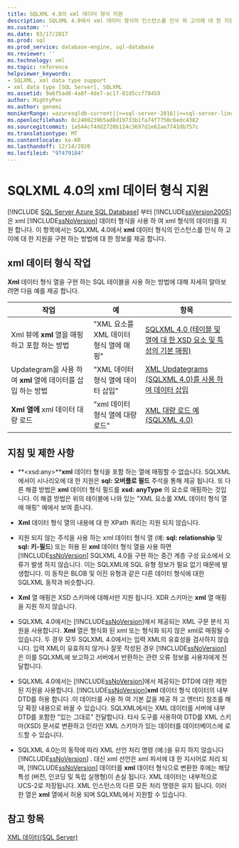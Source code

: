 ```yaml
---
title: SQLXML 4.0의 xml 데이터 형식 지원
description: SQLXML 4.0에서 xml 데이터 형식의 인스턴스를 인식 하 고이에 대 한 지원을 구현 하는 방법에 대해 알아봅니다.
ms.custom: ''
ms.date: 03/17/2017
ms.prod: sql
ms.prod_service: database-engine, sql-database
ms.reviewer: ''
ms.technology: xml
ms.topic: reference
helpviewer_keywords:
- SQLXML, xml data type support
- xml data type [SQL Server], SQLXML
ms.assetid: 9a6f5ad8-4a8f-4de7-ac17-81d5ccf78459
author: MightyPen
ms.author: genemi
monikerRange: =azuresqldb-current||>=sql-server-2016||>=sql-server-linux-2017||=azuresqldb-mi-current
ms.openlocfilehash: 0c2400239b5ad8d19733b1fa74f7750c6edc4382
ms.sourcegitcommit: 1a544cf4dd2720b124c3697d1e62ae7741db757c
ms.translationtype: MT
ms.contentlocale: ko-KR
ms.lasthandoff: 12/14/2020
ms.locfileid: "97479184"
---
```

# <a name="xml-data-type-support-in-sqlxml-40"></a>SQLXML 4.0의 xml 데이터 형식 지원
[!INCLUDE [SQL Server Azure SQL Database](../../includes/applies-to-version/sql-asdb.md)]
  부터 [!INCLUDE[ssVersion2005](../../includes/ssversion2005-md.md)] 은 xml [!INCLUDE[ssNoVersion](../../includes/ssnoversion-md.md)] 데이터 형식을 사용 하 여 xml  형식의 데이터를 지원 합니다. 이 항목에서는 SQLXML 4.0에서 **xml** 데이터 형식의 인스턴스를 인식 하 고이에 대 한 지원을 구현 하는 방법에 대 한 정보를 제공 합니다.  
  
## <a name="working-with-xml-data-types"></a>xml 데이터 형식 작업  
 **Xml** 데이터 형식 열을 구현 하는 SQL 테이블을 사용 하는 방법에 대해 자세히 알아보려면 다음 예를 제공 합니다.  
  
|작업|예|항목|  
|----------|-------------|-----------|  
|Xml 뷰에 **xml** 열을 매핑하고 포함 하는 방법|"XML 요소를 XML 데이터 형식 열에 매핑"|[SQLXML 4.0 &#40;테이블 및 열에 대 한 XSD 요소 및 특성의 기본 매핑&#41;](../../relational-databases/sqlxml-annotated-xsd-schemas-using/default-mapping-of-xsd-elements-and-attributes-to-tables-and-columns-sqlxml-4-0.md)|  
|Updategram을 사용 하 여 **xml** 열에 데이터를 삽입 하는 방법|"XML 데이터 형식 열에 데이터 삽입"|[XML Updategrams &#40;SQLXML 4.0&#41;를 사용 하 여 데이터 삽입 ](../../relational-databases/sqlxml-annotated-xsd-schemas-xpath-queries/updategrams/inserting-data-using-xml-updategrams-sqlxml-4-0.md)|  
|**Xml 열에** xml 데이터 대량 로드|"xml 데이터 형식 열에 대량 로드"|[XML 대량 로드 예 &#40;SQLXML 4.0&#41;](../../relational-databases/sqlxml-annotated-xsd-schemas-xpath-queries/bulk-load-xml/xml-bulk-load-examples-sqlxml-4-0.md)|  
  
## <a name="guidelines-and-limitations"></a>지침 및 제한 사항  
  
-   **\<xsd:any>****xml** 데이터 형식을 포함 하는 열에 매핑할 수 없습니다. SQLXML에서이 시나리오에 대 한 지원은 **sql: 오버플로 필드** 주석을 통해 제공 됩니다. 또 다른 해결 방법은 **xml** 데이터 형식 필드를 **xsd: anyType** 의 요소로 매핑하는 것입니다. 이 해결 방법은 위의 테이블에 나와 있는 "XML 요소를 XML 데이터 형식 열에 매핑" 예에서 보여 줍니다.  
  
-   **Xml** 데이터 형식 열의 내용에 대 한 XPath 쿼리는 지원 되지 않습니다.  
  
-   지원 되지 않는 주석을 사용 하는 xml 데이터 형식 열 (예: **sql: relationship** 및 **sql: 키-필드**) 또는 허용 된 **xml** 데이터 형식 열을 사용 하면 [!INCLUDE[ssNoVersion](../../includes/ssnoversion-md.md)] SQLXML 4.0을 구현 하는 중간 계층 구성 요소에서 오류가 발생 하지 않습니다. 이는 SQLXML에 SQL 유형 정보가 필요 없기 때문에 발생합니다. 이 동작은 BLOB 및 이진 유형과 같은 다른 데이터 형식에 대한 SQLXML 동작과 비슷합니다.  
  
-   **Xml** 열 매핑은 XSD 스키마에 대해서만 지원 됩니다. XDR 스키마는 **xml** 열 매핑을 지원 하지 않습니다.  
  
-   SQLXML 4.0에서는 [!INCLUDE[ssNoVersion](../../includes/ssnoversion-md.md)]에서 제공되는 XML 구문 분석 지원을 사용합니다. **Xml** 열은 형식화 된 xml 또는 형식화 되지 않은 xml로 매핑될 수 있습니다. 두 경우 모두 SQLXML 4.0에서는 입력 XML의 유효성을 검사하지 않습니다.  입력 XML이 유효하지 않거나 잘못 작성된 경우 [!INCLUDE[ssNoVersion](../../includes/ssnoversion-md.md)]은 이를 SQLXML에 보고하고 서버에서 반환하는 관련 오류 정보를 사용자에게 전달합니다.  
  
-   SQLXML 4.0에서는 [!INCLUDE[ssNoVersion](../../includes/ssnoversion-md.md)]에서 제공되는 DTD에 대한 제한된 지원을 사용합니다. [!INCLUDE[ssNoVersion](../../includes/ssnoversion-md.md)]**xml** 데이터 형식 데이터의 내부 DTD를 허용 합니다 .이 데이터를 사용 하 여 기본 값을 제공 하 고 엔터티 참조를 해당 확장 내용으로 바꿀 수 있습니다. SQLXML에서는 XML 데이터를 서버에 내부 DTD를 포함한 "있는 그대로" 전달합니다. 타사 도구를 사용하여 DTD를 XML 스키마(XSD) 문서로 변환하고 인라인 XML 스키마가 있는 데이터를 데이터베이스에 로드할 수 있습니다.  
  
-   SQLXML 4.0는의 동작에 따라 XML 선언 처리 명령 (예:)을 유지 하지 않습니다 [!INCLUDE[ssNoVersion](../../includes/ssnoversion-md.md)] . 대신 xml 선언은 xml 파서에 대 한 지시어로 처리 되며, [!INCLUDE[ssNoVersion](../../includes/ssnoversion-md.md)] 데이터를 **xml** 데이터 형식으로 변환한 후에는 해당 특성 (버전, 인코딩 및 독립 실행형)이 손실 됩니다. XML 데이터는 내부적으로 UCS-2로 저장됩니다. XML 인스턴스의 다른 모든 처리 명령은 유지 됩니다. 이러한 열은 **xml** 열에서 허용 되며 SQLXML에서 지원할 수 있습니다.  
  
## <a name="see-also"></a>참고 항목  
 [XML 데이터&#40;SQL Server&#41;](../../relational-databases/xml/xml-data-sql-server.md)  
  
  
